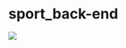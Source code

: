 ﻿# sport_back-end
<a href="https://codeclimate.com/github/corvaisier/sport_api_spring_boot/maintainability"><img src="https://api.codeclimate.com/v1/badges/14986aff3806ab715595/maintainability" /></a>
